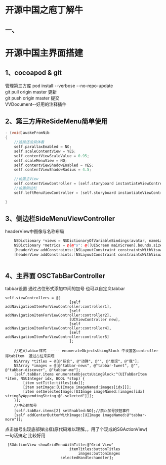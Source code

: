 # 开源中国之庖丁解牛

一、
---
开源中国主界面搭建
====
1、cocoapod & git
---
管理第三方库 pod install --verbose --no-repo-update<br>
git pull origin master  更新<br>
git push origin master  提交<br>
VVDocument--好用的注释插件<br>

2、第三方库ReSideMenu简单使用<br>
---
```c++
- (void)awakeFromNib
{
    //这段还没具体看
    self.parallaxEnabled = NO;
    self.scaleContentView = YES;
    self.contentViewScaleValue = 0.95;
    self.scaleMenuView = NO;
    self.contentViewShadowEnabled = YES;
    self.contentViewShadowRadius = 4.5;
    
    //设置主View
    self.contentViewController = [self.storyboard instantiateViewControllerWithIdentifier:@"contentViewController"];
    //设置侧边栏
    self.leftMenuViewController = [self.storyboard instantiateViewControllerWithIdentifier:@"leftMenuViewController"];
    
}

```
3、侧边栏SideMenuViewController
---
headerView中图像与名称布局<br>
```cpp
    NSDictionary *views = NSDictionaryOfVariableBindings(avatar, nameLabel);
    NSDictionary *metrics = @{@"x": @([UIScreen mainScreen].bounds.size.width / 4 - 15)};
    [headerView addConstraints:[NSLayoutConstraint constraintsWithVisualFormat:@"V:[avatar(60)]-10-[nameLabel]-15-|" options:NSLayoutFormatAlignAllCenterX metrics:nil views:views]];
    [headerView addConstraints:[NSLayoutConstraint constraintsWithVisualFormat:@"|-x-[avatar(60)]" options:0 metrics:metrics views:views]];
    

```

4、主界面 OSCTabBarController
---
tabbar设置 通过占位形式添加中间的加号  也可以自定义tabbar
```
self.viewControllers = @[
                             [self addNavigationItemForViewController:controller1],
                             [self addNavigationItemForViewController:controller2],
                             [UIViewController new],
                             [self addNavigationItemForViewController:controller4],
                             [self addNavigationItemForViewController:controller5]
                             ];
    
    //定义tabbar样式  ---- enumerateObjectsUsingBlock 中设置各controller得tabItem  通过占位来实现
    NSArray *titles = @[@"综合", @"动弹", @"", @"发现", @"我"];
    NSArray *images = @[@"tabbar-news", @"tabbar-tweet", @"", @"tabbar-discover", @"tabbar-me"];
    [self.tabBar.items enumerateObjectsUsingBlock:^(UITabBarItem *item, NSUInteger idx, BOOL *stop) {
        [item setTitle:titles[idx]];
        [item setImage:[UIImage imageNamed:images[idx]]];
        [item setSelectedImage:[UIImage imageNamed:[images[idx] stringByAppendingString:@"-selected"]]];
    }];
    //中心的加号
    [self.tabBar.items[2] setEnabled:NO];//禁止加号按钮事件
    [self addCenterButtonWithImage:[UIImage imageNamed:@"tabbar-more"]];
```

点击加号出现底部弹出框(原代码难以理解。。用了个现成的SGActionView)<br>
一句话搞定 比较好用<br>
```
 [SGActionView showGridMenuWithTitle:@"Grid View"
                             itemTitles:buttonTitles
                                 images:buttonImages
                         selectedHandle:handler];

```



